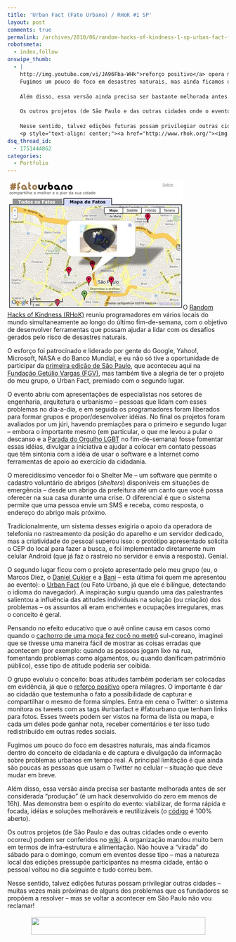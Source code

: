 ```yaml
---
title: 'Urban Fact (Fato Urbano) / RHoK #1 SP'
layout: post
comments: true
permalink: /archives/2010/06/random-hacks-of-kindness-1-sp-urban-fact-fato-urbano.html/
robotsmeta:
  - index,follow
onswipe_thumb:
  - |
    http://img.youtube.com/vi/JA96Fba-WHk">reforço positivo</a> opera milagres. O importante é dar ao cidadão que testemunha o fato a possibilidade de capturar e compartilhar o mesmo de forma simples. Entra em cena o Twitter: o sistema monitora os tweets com as tags #urbanfact e #fatourbano que tenham links para fotos. Esses tweets podem ser vistos na forma de lista ou mapa, e cada um deles pode ganhar nota, receber comentários e ter isso tudo redistribuído em outras redes sociais.</p>
    Fugimos um pouco do foco em desastres naturais, mas ainda ficamos dentro do conceito de cidadania e de captura e divulgação da informação sobre problemas urbanos em tempo real. A principal limitação é que ainda são poucas as pessoas que usam o Twitter no celular - situação que deve mudar em breve.

    Além disso, essa versão ainda precisa ser bastante melhorada antes de ser considerada "produção" (é um hack desenvolvido do zero em menos de 16h). Mas demonstra bem o espírito do evento: viabilizar, de forma rápida e focada, idéias e soluções melhoráveis e reutilizáveis (o <a href="http://github.com/danicuki/urbanfact">código</a> é 100% aberto).

    Os outros projetos (de São Paulo e das outras cidades onde o evento ocorreu) podem ser conferidos no <a href="http://wiki.rhok.org/">wiki</a>. A organização mandou muito bem em termos de infra-estrutura e alimentação. Não houve a "virada" do sábado para o domingo, comum em eventos desse tipo - mas a natureza local das edições pressupõe participantes na mesma cidade, então o pessoal voltou no dia seguinte e tudo correu bem.

    Nesse sentido, talvez edições futuras possam privilegiar outras cidades - muitas vezes mais próximas de alguns dos problemas que os fundadores se propõem a resolver - mas se voltar a acontecer em São Paulo não vou reclamar!
    <p style="text-align: center;"><a href="http://www.rhok.org/"><img class="size-full wp-image-4023 aligncenter" style="margin-top: 4px; margin-bottom: 4px;" title="Random Hacks of Kindness (logo)" src="//chester.me/wp-content/uploads/2010/06/rhok.png" alt="" width="397" height="40" /></a></p>/0.jpg
dsq_thread_id:
  - 1751444862
categories:
  - Portfolio
---
```

[<img class="alignright" title="urbanfact - screenshot" src="/wp-content/uploads/2010/06/fatourbano.jpg" alt="" width="400" height="294" />][1]O [Random Hacks of Kindness (RHoK)][2] reuniu programadores em vários locais do mundo simultaneamente ao longo do último fim-de-semana, com o objetivo de desenvolver ferramentas que possam ajudar a lidar com os desafios gerados pelo risco de desastres naturais.

O esforço foi patrocinado e liderado por gente do Google, Yahoo!, Microsoft, NASA e do Banco Mundial, e eu não só tive a oportunidade de participar da [primeira edição de São Paulo][3], que aconteceu aqui na [Fundação Getúlio Vargas (FGV)][4], mas também tive a alegria de ter o projeto do meu grupo, o Urban Fact, premiado com o segundo lugar.
<!--more-->

<p style="text-align: left;">
  O evento abriu com apresentações de especialistas nos setores de engenharia, arquitetura e urbanismo &#8211; pessoas que lidam com esses problemas no dia-a-dia, e em seguida os programadores foram liberados para formar grupos e propor/desenvolver idéias. No final os projetos foram avaliados por um júri, havendo premiações para o primeiro e segundo lugar &#8211; embora o importante mesmo (em particular, o que me levou a pular o descanso e a <a href="http://pt.wikipedia.org/wiki/Parada_do_orgulho_LGBT_de_S%C3%A3o_Paulo">Parada do Orgulho LGBT</a> no fim-de-semana) fosse fomentar essas idéias, divulgar a iniciativa e ajudar a colocar em contato pessoas que têm sintonia com a idéia de usar o software e a Internet como ferramentas de apoio ao exercício da cidadania.
</p>

O merecidíssimo vencedor foi o Shelter Me &#8211; um software que permite o cadastro voluntário de abrigos (*shelters*) disponíveis em situações de emergência &#8211; desde um abrigo da prefeitura até um canto que você possa oferecer na sua casa durante uma crise. O diferencial é que o sistema permite que uma pessoa envie um SMS e receba, como resposta, o endereço do abrigo mais próximo.

Tradicionalmente, um sistema desses exigiria o apoio da operadora de telefonia no rastreamento da posição do aparelho e um servidor dedicado, mas a criatividade do pessoal superou isso: o protótipo apresentado solicita o CEP do local para fazer a busca, e foi implementado diretamente num celular Android (que já faz o rastreio no servidor e envia a resposta). Genial.

O segundo lugar ficou com o projeto apresentado pelo meu grupo (eu, o Marcos Diez, o [Daniel Cukier][5] e a [Bani][6] &#8211; esta última foi quem me apresentou ao evento): o [Urban Fact][1] (ou Fato Urbano, já que ele é bilíngue, detectando o idioma do navegador). A inspiração surgiu quando uma das palestrantes salientou a influência das atitudes individuais na solução (ou criação) dos problemas &#8211; os assuntos ali eram enchentes e ocupações irregulares, mas o conceito é geral.

Pensando no efeito educativo que o auê online causa em casos como quando o [cachorro de uma moça fez cocô no metrô][7] sul-coreano, imaginei que se tivesse uma maneira fácil de mostrar as coisas erradas que acontecem (por exemplo: quando as pessoas jogam lixo na rua, fomentando problemas como algamentos, ou quando danificam patrimônio público), esse tipo de atitude poderia ser coibida.

<p style="text-align: left;">
  O grupo evoluiu o conceito: boas atitudes também poderiam ser colocadas em evidência, já que o <a href="http://www.youtube.com/watch?v=JA96Fba-WHk">reforço positivo</a> opera milagres. O importante é dar ao cidadão que testemunha o fato a possibilidade de capturar e compartilhar o mesmo de forma simples. Entra em cena o Twitter: o sistema monitora os tweets com as tags #urbanfact e #fatourbano que tenham links para fotos. Esses tweets podem ser vistos na forma de lista ou mapa, e cada um deles pode ganhar nota, receber comentários e ter isso tudo redistribuído em outras redes sociais.
</p>

Fugimos um pouco do foco em desastres naturais, mas ainda ficamos dentro do conceito de cidadania e de captura e divulgação da informação sobre problemas urbanos em tempo real. A principal limitação é que ainda são poucas as pessoas que usam o Twitter no celular &#8211; situação que deve mudar em breve.

Além disso, essa versão ainda precisa ser bastante melhorada antes de ser considerada &#8220;produção&#8221; (é um hack desenvolvido do zero em menos de 16h). Mas demonstra bem o espírito do evento: viabilizar, de forma rápida e focada, idéias e soluções melhoráveis e reutilizáveis (o [código][8] é 100% aberto).

Os outros projetos (de São Paulo e das outras cidades onde o evento ocorreu) podem ser conferidos no [wiki][9]. A organização mandou muito bem em termos de infra-estrutura e alimentação. Não houve a &#8220;virada&#8221; do sábado para o domingo, comum em eventos desse tipo &#8211; mas a natureza local das edições pressupõe participantes na mesma cidade, então o pessoal voltou no dia seguinte e tudo correu bem.

Nesse sentido, talvez edições futuras possam privilegiar outras cidades &#8211; muitas vezes mais próximas de alguns dos problemas que os fundadores se propõem a resolver &#8211; mas se voltar a acontecer em São Paulo não vou reclamar!

<p style="text-align: center;">
  <a href="http://www.rhok.org/"><img class="size-full wp-image-4023 aligncenter" style="margin-top: 4px; margin-bottom: 4px;" title="Random Hacks of Kindness (logo)" src="//chester.me/wp-content/uploads/2010/06/rhok.png" alt="" width="397" height="40" /></a>
</p>

 [1]: https://github.com/danicuki/urbanfact
 [2]: http://www.rhok.org/
 [3]: http://www.rhok.org/event/sao-paulo-0
 [4]: http://fgv.br/
 [5]: http://www.agileandart.com/
 [6]: http://baniverso.com/
 [7]: http://en.wikipedia.org/wiki/Internet_vigilantism#Dog_Poop_Girl
 [8]: http://github.com/danicuki/urbanfact
 [9]: http://wiki.rhok.org/

